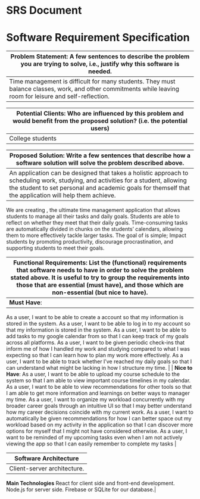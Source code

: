 # SRS Document

# Software Requirement Specification

| Problem Statement: A few sentences to describe the problem you are trying to solve, i.e., justify why this software is needed. |
| -------- |
| Time management is difficult for many students. They must balance classes, work, and other commitments while leaving room for leisure and self-reflection.    |

|Potential Clients: Who are influenced by this problem and would benefit from the proposed solution? (i.e. the potential users) |
| -------- |
| College students|

| Proposed Solution: Write a few sentences that describe how a software solution will solve the problem described above.|
| -------- |
| An application can be designed that takes a holistic approach to scheduling work, studying, and activities for a student, allowing the student to set personal and academic goals for themself that the application will help them achieve.
We are creating <app name>, the ultimate time management application that allows students to manage all their tasks and daily goals. Students are able to reflect on whether they meet that their daily goals. Time-consuming tasks are automatically divided in chunks on the students’ calendars, allowing them to more effectively tackle larger tasks. The goal of <app name> is simple; Impact students by promoting productivity, discourage procrastination, and supporting students to meet their goals.


| Functional Requirements: List the (functional) requirements that software needs to have in order to solve the problem stated above. It is useful to try to group the requirements into those that are essential (must have), and those which are non-essential (but nice to have).      |
| -------- |
| **Must Have**:
As a user, I want to be able to create a <app name> account so that my information is stored in the system.
As a user, I want to be able to log in to my <app name> account so that my information is stored in the system.
As a user, I want to be able to add tasks to my google calendar from <app name> so that I can keep track of my goals across all platforms.
As a user, I want to be given periodic check-ins that inform me of how I handled my work and studying compared to what I was expecting so that I can learn how to plan my work more effectively.
As a user, I want to be able to track whether I’ve reached my daily goals so that I can understand what might be lacking in how I structure my time. |
| **Nice to Have**:
As a user, I want to be able to upload my course schedule to the system so that I am able to view important course timelines in my calendar.
As a user, I want to be able to view recommendations for other tools so that I am able to get more information and learnings on better ways to manager my time.
As a user, I want to organize my workload concurrently with my broader career goals through an intuitive UI so that I may better understand how my career decisions coincide with my current work.
As a user, I want to automatically be given recommendations for how I can better space out my workload based on my activity in the application so that I can discover more options for myself that I might not have considered otherwise.
As a user, I want to be reminded of my upcoming tasks even when I am not actively viewing the app so that I can easily remember to complete my tasks |

| **Software Architecture** |
| -------- |
|Client-server architecture. 
**Main Technologies** 
React for client side and front-end development. 
Node.js for server side.
Firebase or SQLite for our database.|
